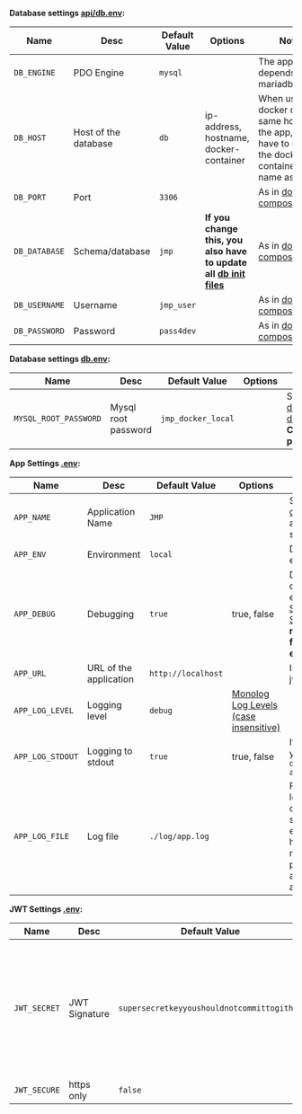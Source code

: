 **Database settings [api/db.env](../api/db.env):**  

| Name | Desc | Default Value | Options | Note |
|------|------|---------------|---------|------|
| `DB_ENGINE` | PDO Engine           | `mysql` | |The app depends on mariadb/mysql|  
| `DB_HOST`   | Host of the database | `db`    | ip-address, hostname, docker-container |When using docker on the same host as the app, you have to use the docker-container-name as host|
| `DB_PORT`   | Port                 | `3306`  | |As in [docker-compose.yml](../docker-compose.yml)|
| `DB_DATABASE` | Schema/database | `jmp` | **If you change this, you also have to update all [db init files](../docker/db)** |As in [docker-compose.yml](../docker-compose.yml)|
| `DB_USERNAME` | Username | `jmp_user` | |As in [docker-compose.yml](../docker-compose.yml)|
| `DB_PASSWORD` | Password | `pass4dev` | |As in [docker-compose.yml](../docker-compose.yml)|


**Database settings [db.env](../db.env):**

| Name | Desc | Default Value | Options | Note |
|------|------|---------------|---------|------|
| `MYSQL_ROOT_PASSWORD` | Mysql root password | `jmp_docker_local` | | See: [mariadb docker documentation](https://docs.docker.com/samples/library/mariadb/#mysql_root_password). **Change in production!**|  

**App Settings [.env](../api/.env):**

| Name | Desc | Default Value | Options | Note |
|------|------|---------------|---------|------|
| `APP_NAME` | Application Name | `JMP` | |Same as set in [composer.json](../api/composer.json) at the autoload section |
| `APP_ENV` | Environment | `local` |  |Defines the environment|
| `APP_DEBUG` | Debugging | `true` | true, false |Display error details as explained in [Slim Default Settings](https://www.slimframework.com/docs/v3/objects/application.html#slim-default-settings). **Not recommended for production environments**|
| `APP_URL` | URL of the application | `http://localhost` | |Issuer of the jwt|
| `APP_LOG_LEVEL` | Logging level | `debug` | [Monolog Log Levels (case insensitive)](https://github.com/Seldaek/monolog/blob/master/doc/01-usage.md#log-levels) ||
| `APP_LOG_STDOUT` | Logging to stdout | `true` | true, false |If set to true, you can use `docker logs app`|
| `APP_LOG_FILE` | Log file | `./log/app.log` | |File must be located in `api/` or a subdirectory, else php won't have the necessary permissions and will throw an exception |

**JWT Settings [.env](../api/.env):**

| Name | Desc | Default Value | Options | Note |
|------|------|---------------|---------|------|
| `JWT_SECRET` | JWT Signature  | `supersecretkeyyoushouldnotcommittogithub` | | **Generate a new private secret!** Read more at [stackoverflow](https://stackoverflow.com/a/31313582/7130107). You can use openssl to generate a secret. [HS256/HMAC](https://en.wikipedia.org/wiki/HMAC) is used for signing the jwt|
| `JWT_SECURE` | https only | `false` | true, false |[read more](https://github.com/tuupola/slim-jwt-auth#security)|
